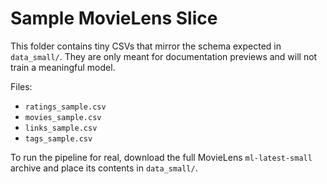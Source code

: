 # Sample MovieLens Slice

This folder contains tiny CSVs that mirror the schema expected in `data_small/`. They are only meant for documentation previews and will not train a meaningful model.

Files:
- `ratings_sample.csv`
- `movies_sample.csv`
- `links_sample.csv`
- `tags_sample.csv`

To run the pipeline for real, download the full MovieLens `ml-latest-small` archive and place its contents in `data_small/`.
